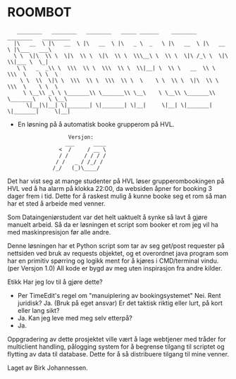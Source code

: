# ROOMBOT

       ________   ________   ________   _____ ______    ________   ________   _________   
      |\   __  \ |\   __  \ |\   __  \ |\   _ \  _   \ |\   __  \ |\   __  \ |\___   ___\ 
      \ \  \|\  \\ \  \|\  \\ \  \|\  \\ \  \\\__\ \  \\ \  \|\ /_\ \  \|\  \\|___ \  \_| 
       \ \   _  _\\ \  \\\  \\ \  \\\  \\ \  \\|__| \  \\ \   __  \\ \  \\\  \    \ \  \  
        \ \  \\  \|\ \  \\\  \\ \  \\\  \\ \  \    \ \  \\ \  \|\  \\ \  \\\  \    \ \  \ 
         \ \__\\ _\ \ \_______\\ \_______\\ \__\    \ \__\\ \_______\\ \_______\    \ \__\
          \|__|\|__| \|_______| \|_______| \|__|     \|__| \|_______| \|_______|     \|__|


- En løsning på å automatisk booke grupperom på HVL.
   
                      Versjon: 
                     ___      ____ 
                   <  /     / __ \
                   / /     / / / /
                  / /   _ / /_/ / 
                 /_/   (_)\____/   


Det har vist seg at mange studenter på HVL løser grupperombookingen på HVL ved å ha alarm på klokka 22:00, da websiden åpner for booking 3 dager frem i tid. Dette for å raskest mulig å kunne booke seg et rom så man har et sted å arbeide med venner.

Som Dataingeniørstudent var det helt uaktuelt å synke så lavt å gjøre manuelt arbeid. Så da er løsningen et script som booker et rom jeg vil ha med maskinpresisjon før alle andre.

Denne løsningen har et Python script som tar av seg get/post requester på nettsiden ved bruk av requests objektet, og et overordnet java program som har en primitiv spørring og logikk ment for å kjøres i CMD/terminal vindu. (per Versjon 1.0) 
All kode er bygd av meg uten inspirasjon fra andre kilder.


Etikk
Har jeg lov til å gjøre dette?
 - Per TimeEdit's regel om "manuiplering av bookingsystemet" Nei. Rent juridisk? Ja. (Bruk på eget ansvar)
Er det taktisk riktig eller lurt, på kort eller lang sikt?
 - Ja.
Kan jeg leve med meg selv etterpå?
 - Ja.

Oppgradering av dette prosjektet ville vært å lage webtjener med tråder for multiclient handling, pålogging system for å begrense tilgang til scriptet og flytting av data til database. Dette for å så distribuere tilgang til mine venner.

Laget av Birk Johannessen.
